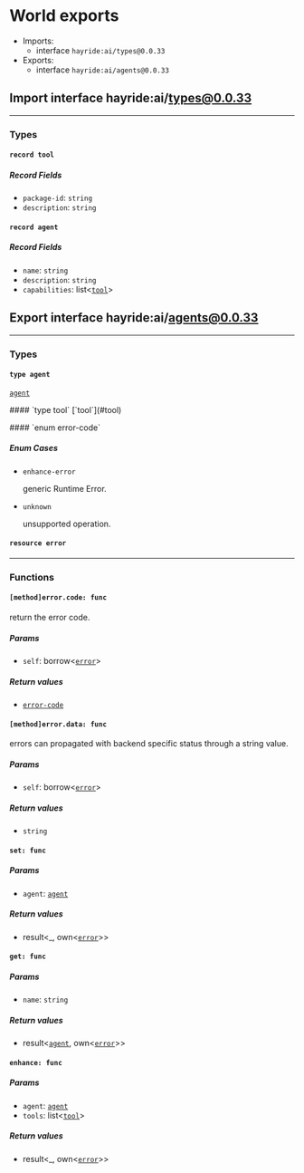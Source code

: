 # <a id="exports"></a>World exports


 - Imports:
    - interface `hayride:ai/types@0.0.33`
 - Exports:
    - interface `hayride:ai/agents@0.0.33`

## <a id="hayride_ai_types_0_0_33"></a>Import interface hayride:ai/types@0.0.33


----

### Types

#### <a id="tool"></a>`record tool`


##### Record Fields

- <a id="tool.package_id"></a>`package-id`: `string`
- <a id="tool.description"></a>`description`: `string`
#### <a id="agent"></a>`record agent`


##### Record Fields

- <a id="agent.name"></a>`name`: `string`
- <a id="agent.description"></a>`description`: `string`
- <a id="agent.capabilities"></a>`capabilities`: list<[`tool`](#tool)>
## <a id="hayride_ai_agents_0_0_33"></a>Export interface hayride:ai/agents@0.0.33

----

### Types

#### <a id="agent"></a>`type agent`
[`agent`](#agent)
<p>
#### <a id="tool"></a>`type tool`
[`tool`](#tool)
<p>
#### <a id="error_code"></a>`enum error-code`


##### Enum Cases

- <a id="error_code.enhance_error"></a>`enhance-error`
  <p>generic Runtime Error.

- <a id="error_code.unknown"></a>`unknown`
  <p>unsupported operation.

#### <a id="error"></a>`resource error`

----

### Functions

#### <a id="method_error_code"></a>`[method]error.code: func`

return the error code.

##### Params

- <a id="method_error_code.self"></a>`self`: borrow<[`error`](#error)>

##### Return values

- <a id="method_error_code.0"></a> [`error-code`](#error_code)

#### <a id="method_error_data"></a>`[method]error.data: func`

errors can propagated with backend specific status through a string value.

##### Params

- <a id="method_error_data.self"></a>`self`: borrow<[`error`](#error)>

##### Return values

- <a id="method_error_data.0"></a> `string`

#### <a id="set"></a>`set: func`


##### Params

- <a id="set.agent"></a>`agent`: [`agent`](#agent)

##### Return values

- <a id="set.0"></a> result<_, own<[`error`](#error)>>

#### <a id="get"></a>`get: func`


##### Params

- <a id="get.name"></a>`name`: `string`

##### Return values

- <a id="get.0"></a> result<[`agent`](#agent), own<[`error`](#error)>>

#### <a id="enhance"></a>`enhance: func`


##### Params

- <a id="enhance.agent"></a>`agent`: [`agent`](#agent)
- <a id="enhance.tools"></a>`tools`: list<[`tool`](#tool)>

##### Return values

- <a id="enhance.0"></a> result<_, own<[`error`](#error)>>


